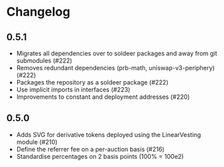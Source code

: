 # Changelog

## 0.5.1

- Migrates all dependencies over to soldeer packages and away from git submodules (#222)
- Removes redundant dependencies (prb-math, uniswap-v3-periphery) (#222)
- Packages the repository as a soldeer package (#222)
- Use implicit imports in interfaces (#223)
- Improvements to constant and deployment addresses (#220)

## 0.5.0

- Adds SVG for derivative tokens deployed using the LinearVesting module (#210)
- Define the referrer fee on a per-auction basis (#216)
- Standardise percentages on 2 basis points (100% = 100e2)
